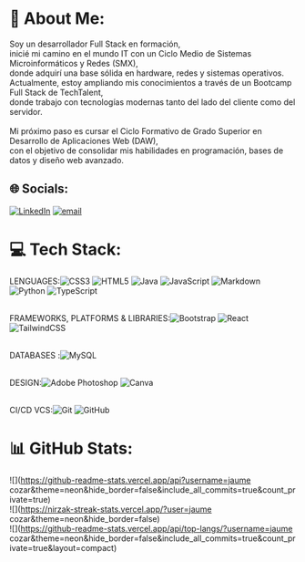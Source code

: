 # 💫 About Me:
Soy un desarrollador Full Stack en formación,<br>inicié mi camino en el mundo IT con un Ciclo Medio de Sistemas Microinformáticos y Redes (SMX), <br>donde adquirí una base sólida en hardware, redes y sistemas operativos. <br>Actualmente, estoy ampliando mis conocimientos a través de un Bootcamp Full Stack de TechTalent,<br>donde trabajo con tecnologías modernas tanto del lado del cliente como del servidor.<br><br>Mi próximo paso es cursar el Ciclo Formativo de Grado Superior en Desarrollo de Aplicaciones Web (DAW), <br>con el objetivo de consolidar mis habilidades en programación, bases de datos y diseño web avanzado.


## 🌐 Socials:
[![LinkedIn](https://img.shields.io/badge/LinkedIn-%230077B5.svg?logo=linkedin&logoColor=white)](https://www.linkedin.com/in/jaume-cozar-a64aa728b/) [![email](https://img.shields.io/badge/Email-D14836?logo=gmail&logoColor=white)](mailto:cozar.rins.jaume@gmail.com) 

# 💻 Tech Stack:

LENGUAGES:![CSS3](https://img.shields.io/badge/css3-%231572B6.svg?style=plastic&logo=css3&logoColor=white) ![HTML5](https://img.shields.io/badge/html5-%23E34F26.svg?style=plastic&logo=html5&logoColor=white) ![Java](https://img.shields.io/badge/java-%23ED8B00.svg?style=plastic&logo=openjdk&logoColor=white) ![JavaScript](https://img.shields.io/badge/javascript-%23323330.svg?style=plastic&logo=javascript&logoColor=%23F7DF1E) ![Markdown](https://img.shields.io/badge/markdown-%23000000.svg?style=plastic&logo=markdown&logoColor=white) ![Python](https://img.shields.io/badge/python-3670A0?style=plastic&logo=python&logoColor=ffdd54) ![TypeScript](https://img.shields.io/badge/typescript-%23007ACC.svg?style=plastic&logo=typescript&logoColor=white) 
<br><br>

FRAMEWORKS, PLATFORMS & LIBRARIES:![Bootstrap](https://img.shields.io/badge/bootstrap-%238511FA.svg?style=plastic&logo=bootstrap&logoColor=white) ![React](https://img.shields.io/badge/react-%2320232a.svg?style=plastic&logo=react&logoColor=%2361DAFB) ![TailwindCSS](https://img.shields.io/badge/tailwindcss-%2338B2AC.svg?style=plastic&logo=tailwind-css&logoColor=white) 
<br><br>

DATABASES :![MySQL](https://img.shields.io/badge/mysql-4479A1.svg?style=plastic&logo=mysql&logoColor=white) 
<br><br>

DESIGN:![Adobe Photoshop](https://img.shields.io/badge/adobe%20photoshop-%2331A8FF.svg?style=plastic&logo=adobe%20photoshop&logoColor=white) ![Canva](https://img.shields.io/badge/Canva-%2300C4CC.svg?style=plastic&logo=Canva&logoColor=white) 
<br><br>

CI/CD VCS:![Git](https://img.shields.io/badge/git-%23F05033.svg?style=plastic&logo=git&logoColor=white) ![GitHub](https://img.shields.io/badge/github-%23121011.svg?style=plastic&logo=github&logoColor=white)
# 📊 GitHub Stats:
![](https://github-readme-stats.vercel.app/api?username=jaume cozar&theme=neon&hide_border=false&include_all_commits=true&count_private=true)<br/>
![](https://nirzak-streak-stats.vercel.app/?user=jaume cozar&theme=neon&hide_border=false)<br/>
![](https://github-readme-stats.vercel.app/api/top-langs/?username=jaume cozar&theme=neon&hide_border=false&include_all_commits=true&count_private=true&layout=compact)

